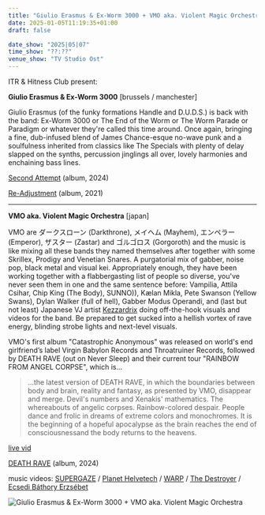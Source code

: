 ```yaml
---
title: "Giulio Erasmus & Ex-Worm 3000 + VMO aka. Violent Magic Orchestra"
date: 2025-01-05T11:19:35+01:00
draft: false

date_show: "2025|05|07"
time_show: "??:??"
venue_show: "TV Studio Ost"
---
```


ITR & Hitness Club present:

**Giulio Erasmus & Ex-Worm 3000** [brussels / manchester]

Giulio Erasmus (of the funky formations Handle and D.U.D.S.) is back with the band: Ex-Worm 3000 or The End of the Worm or The Worm Parade or Paradigm or whatever they're called this time around. Once again, bringing a fine, dub-infused blend of James Chance-esque no-wave punk and a soulfulness inherited from classics like The Specials with plenty of delay slapped on the synths, percussion jinglings all over, lovely harmonies and enchaining bass lines.

[Second Attempt](https://ubac.bandcamp.com/album/second-attempt) (album, 2024)

[Re​-​Adjustment](https://absolutefiction.bandcamp.com/album/giulio-erasmus-re-adjustment) (album, 2021)

---

**VMO aka. Violent Magic Orchestra** [japan]

VMO are ダークスローン (Darkthrone), メイヘム (Mayhem), エンペラー (Emperor), ザスター (Zastar) and ゴルゴロス (Gorgoroth) and the music is like mixing all these bands they named themselves after together with some Skrillex, Prodigy and Venetian Snares. A purgatorial mix of gabber, noise pop, black metal and visual kei. Appropriately enough, they have been working together with a flabbergasting list of people so diverse, you've never seen them in one and the same sentence before: Vampilia, Attila Csihar, Chip King (The Body), SUNNO)), Kælan Mikla, Pete Swanson (Yellow Swans), Dylan Walker (full of hell), Gabber Modus Operandi, and (last but not least) Japanese VJ artist [Kezzardrix](https://kezzardrix.net/) doing off-the-hook visuals and videos for the band. Be prepared to get sucked into a hellish vortex of rave energy, blinding strobe lights and next-level visuals.

VMO's first album "Catastrophic Anonymous" was released on world's end girlfriend’s label Virgin Babylon Records and Throatruiner Records, followed by DEATH RAVE (out on Never Sleep) and their current tour "RAINBOW FROM ANGEL CORPSE", which is...

> ...the latest version of DEATH RAVE, in which the boundaries between body and brain, reality and fantasy, as presented by VMO, disappear and merge. Devil's numbers and Xenakis' mathematics. The whereabouts of angelic corpses. Rainbow-colored despair. People dance and frolic in dreams of extreme colors and monochromes. It is the beginning of a hopeful apocalypse as the brain reaches the end of consciousnessand the body returns to the heavens.

[live vid](https://www.youtube.com/watch?v=gqKz2SHvgls)

[DEATH RAVE](https://violentmagicorchestra.bandcamp.com/album/death-rave) (album, 2024)

music videos: [SUPERGAZE](https://youtu.be/aAtNa7jrI9k) / [Planet Helvetech](https://youtu.be/3tTD1xVWWhI) / [WARP](https://youtu.be/QP3FPtcw2KU) / [The Destroyer](https://youtu.be/XOJrcD9H7lY) / [Ecsedi Báthory Erzsébet](https://youtu.be/YSl8P8QHumQ)

![Giulio Erasmus & Ex-Worm 3000 + VMO aka. Violent Magic Orchestra](../../posters/2025-05-07.jpg)
